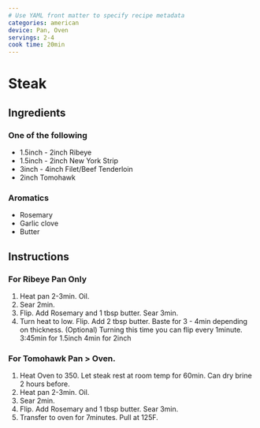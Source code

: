 ```yaml
---
# Use YAML front matter to specify recipe metadata
categories: american
device: Pan, Oven
servings: 2-4
cook time: 20min
---
```


# Steak

## Ingredients

### One of the following

- 1.5inch - 2inch Ribeye
- 1.5inch - 2inch New York Strip
- 3inch - 4inch Filet/Beef Tenderloin
- 2inch Tomohawk


### Aromatics
- Rosemary
- Garlic clove
- Butter


## Instructions

### For Ribeye Pan Only
1. Heat pan 2-3min. Oil. 
2. Sear 2min. 
3. Flip. Add Rosemary and 1 tbsp butter. Sear 3min. 
4. Turn heat to low. Flip. Add 2 tbsp butter. Baste for 3 - 4min depending on thickness.
    (Optional) Turning this time you can flip every 1minute.
    3:45min for 1.5inch
    4min for 2inch


### For Tomohawk Pan > Oven.
1. Heat Oven to 350. Let steak rest at room temp for 60min. Can dry brine 2 hours before.
2. Heat pan 2-3min. Oil. 
3. Sear 2min. 
4. Flip. Add Rosemary and 1 tbsp butter. Sear 3min. 
5. Transfer to oven for 7minutes. Pull at 125F.
